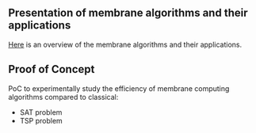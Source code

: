 ## Presentation of membrane algorithms and their applications

[Here](https://github.com/biancaisc/Membrane-Computing/blob/main/Membrane%20Computing%20Presentation.pptx) is an overview of the membrane algorithms and their applications.

## Proof of Concept
PoC to experimentally study the efficiency of membrane computing algorithms compared to classical:
- SAT problem
- TSP problem
